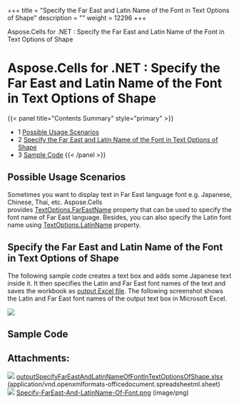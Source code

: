 +++
title = "Specify the Far East and Latin Name of the Font in Text Options of Shape" 
description = "" 
weight = 12296 
+++

Aspose.Cells for .NET : Specify the Far East and Latin Name of the Font in Text Options of Shape  

# Aspose.Cells for .NET : Specify the Far East and Latin Name of the Font in Text Options of Shape


{{< panel title="Contents Summary" style="primary" >}}
*   1 [Possible Usage Scenarios](#SpecifytheFarEastandLatinNameoftheFontinTextOptionsofShape-PossibleUsageScenarios)
*   2 [Specify the Far East and Latin Name of the Font in Text Options of Shape](#SpecifytheFarEastandLatinNameoftheFontinTextOptionsofShape-SpecifytheFarEastandLatinNameoftheFontinTextOptionsofShape)
*   3 [Sample Code](#SpecifytheFarEastandLatinNameoftheFontinTextOptionsofShape-SampleCode)
{{< /panel >}}
 

## Possible Usage Scenarios

Sometimes you want to display text in Far East language font e.g. Japanese, Chinese, Thai, etc. Aspose.Cells provides [TextOptions.FarEastName](https://apireference.aspose.com/net/cells/aspose.cells.drawing.texts/textoptions/properties/fareastname) property that can be used to specify the font name of Far East language. Besides, you can also specify the Latin font name using [TextOptions.LatinName](https://apireference.aspose.com/net/cells/aspose.cells.drawing.texts/textoptions/properties/latinname) property. 

## Specify the Far East and Latin Name of the Font in Text Options of Shape

The following sample code creates a text box and adds some Japanese text inside it. It then specifies the Latin and Far East font names of the text and saves the workbook as [output Excel file](https://docs2.aspose.com/cells/net/attachments/66945471/67338274.xlsx). The following screenshot shows the Latin and Far East font names of the output text box in Microsoft Excel.

![](https://docs2.aspose.com/cells/net/attachments/66945471/67338275.png)

## Sample Code

## Attachments:

![](https://docs2.aspose.com/cells/net/images/icons/bullet_blue.gif) [outputSpecifyFarEastAndLatinNameOfFontInTextOptionsOfShape.xlsx](https://docs2.aspose.com/cells/net/attachments/66945471/67338274.xlsx) (application/vnd.openxmlformats-officedocument.spreadsheetml.sheet)  
![](https://docs2.aspose.com/cells/net/images/icons/bullet_blue.gif) [Specify-FarEast-And-LatinName-Of-Font.png](https://docs2.aspose.com/cells/net/attachments/66945471/67338275.png) (image/png)  

